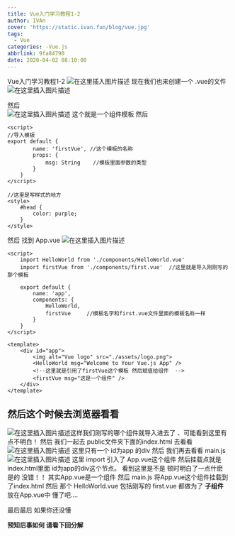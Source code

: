 ```yaml
---
title: Vue入门学习教程1-2
author: IVAn
cover: 'https://static.ivan.fun/blog/vue.jpg'
tags:
  - Vue
categories: -Vue.js
abbrlink: 9fa84790
date: 2020-04-02 08:10:00
---
```

Vue入门学习教程1-2
![在这里插入图片描述](https://img-blog.csdnimg.cn/20190226102947464.png?x-oss-process=image/watermark,type_ZmFuZ3poZW5naGVpdGk,shadow_10,text_aHR0cHM6Ly9ibG9nLmNzZG4ubmV0L0lWYW5MeWY=,size_16,color_FFFFFF,t_70)
现在我们也来创建一个 .vue的文件
![在这里插入图片描述](https://img-blog.csdnimg.cn/20190226103040847.png?x-oss-process=image/watermark,type_ZmFuZ3poZW5naGVpdGk,shadow_10,text_aHR0cHM6Ly9ibG9nLmNzZG4ubmV0L0lWYW5MeWY=,size_16,color_FFFFFF,t_70)

然后  
![在这里插入图片描述](https://img-blog.csdnimg.cn/20190226103902196.png?x-oss-process=image/watermark,type_ZmFuZ3poZW5naGVpdGk,shadow_10,text_aHR0cHM6Ly9ibG9nLmNzZG4ubmV0L0lWYW5MeWY=,size_16,color_FFFFFF,t_70)
这个就是一个组件模板  然后

```
<script>
//导入模板  
export default {
		name: 'firstVue', //这个模板的名称
		props: {
			msg: String    //模板里面参数的类型
		}
	}
</script>
```

```
//这里是写样式的地方
<style>
	#head {
		color: purple;
	}
</style>
```

然后 找到 App.vue
![在这里插入图片描述](https://img-blog.csdnimg.cn/20190226104141689.png?x-oss-process=image/watermark,type_ZmFuZ3poZW5naGVpdGk,shadow_10,text_aHR0cHM6Ly9ibG9nLmNzZG4ubmV0L0lWYW5MeWY=,size_16,color_FFFFFF,t_70)

```
<script>
	import HelloWorld from './components/HelloWorld.vue'
	import firstVue from './components/first.vue'  //这里就是导入刚刚写的那个模板

	export default {
		name: 'app',
		components: {
			HelloWorld,
			firstVue     //模板名字和first.vue文件里面的模板名称一样
		}
	}
</script>
```

```
<template>
	<div id="app">
		<img alt="Vue logo" src="./assets/logo.png">
		<HelloWorld msg="Welcome to Your Vue.js App" />
		<!--这里就是引用了firstVue这个模板 然后赋值给组件  -->
		<firstVue msg="这是一个组件" />   
	</div>
</template>
```

## 然后这个时候去浏览器看看
![在这里插入图片描述](https://img-blog.csdnimg.cn/20190226104551939.png?x-oss-process=image/watermark,type_ZmFuZ3poZW5naGVpdGk,shadow_10,text_aHR0cHM6Ly9ibG9nLmNzZG4ubmV0L0lWYW5MeWY=,size_16,color_FFFFFF,t_70)这样我们刚写的哪个组件就导入进去了 、可能看到这里有点不明白！ 然后 我们一起去 public文件夹下面的index.html 去看看
![在这里插入图片描述](https://img-blog.csdnimg.cn/2019022610464965.png?x-oss-process=image/watermark,type_ZmFuZ3poZW5naGVpdGk,shadow_10,text_aHR0cHM6Ly9ibG9nLmNzZG4ubmV0L0lWYW5MeWY=,size_16,color_FFFFFF,t_70)
这里只有一个 id为app 的div 
然后 我们再去看看 main.js 
![在这里插入图片描述](https://img-blog.csdnimg.cn/20190226104847123.png?x-oss-process=image/watermark,type_ZmFuZ3poZW5naGVpdGk,shadow_10,text_aHR0cHM6Ly9ibG9nLmNzZG4ubmV0L0lWYW5MeWY=,size_16,color_FFFFFF,t_70)
这里 import 引入了 App.vue这个组件  然后挂载点就是 index.html里面 id为app的div这个节点。
看到这里是不是 顿时明白了一点什麽
是的 没错！！ 其实App.vue是一个组件  然后 main.js 将App.vue这个组件挂载到了index.html 
然后 那个 HelloWorld.vue 包括刚写的 first.vue 
都做为了  **子组件**  放在App.vue中
懂了吧....



最后最后  如果你还没懂  

**预知后事如何 请看下回分解**
